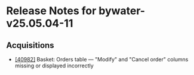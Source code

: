
# Release Notes for bywater-v25.05.04-11

## Acquisitions

- [[40982]](http://bugs.koha-community.org/bugzilla3/show_bug.cgi?id=40982) Basket: Orders table — "Modify" and "Cancel order" columns missing or displayed incorrectly


